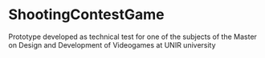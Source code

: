 # ShootingContestGame
Prototype developed as technical test for one of the subjects of the Master on Design and Development of Videogames at UNIR university
